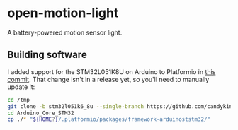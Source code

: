 # open-motion-light

A battery-powered motion sensor light.

## Building software

I added support for the STM32L051K8U on Arduino to Platformio in [this commit](https://github.com/stm32duino/Arduino_Core_STM32/pull/2395). That change isn't in a release yet, so you'll need to manually update it:

```bash
cd /tmp
git clone -b stm32l051k6_8u --single-branch https://github.com/candykingdom/Arduino_Core_STM32.git
cd Arduino_Core_STM32
cp ./* "${HOME?}/.platformio/packages/framework-arduinoststm32/"
```
